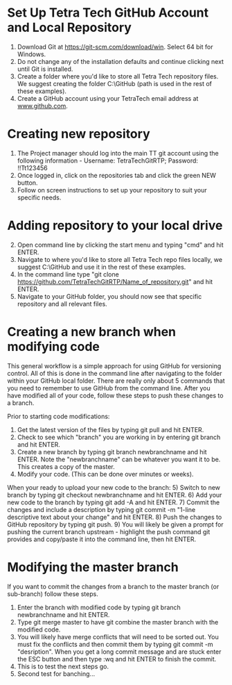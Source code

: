 # Set Up Tetra Tech GitHub Account and Local Repository
1) Download Git at https://git-scm.com/download/win. Select 64 bit for Windows. 
2) Do not change any of the installation defaults and continue clicking next until Git is installed.
3) Create a folder where you'd like to store all Tetra Tech repository files. We suggest creating the folder C:\GitHub (path is used in the rest of these examples).
4) Create a GitHub account using your TetraTech email address at www.github.com.

# Creating new repository
1) The Project manager should log into the main TT git account using the following information - Username: TetraTechGitRTP; Password: !!Tt123456
2) Once logged in, click on the repositories tab and click the green NEW button.
3) Follow on screen instructions to set up your repository to suit your specific needs.

# Adding repository to your local drive
2) Open command line by clicking the start menu and typing "cmd" and hit ENTER.
3) Navigate to where you'd like to store all Tetra Tech repo files locally, we suggest C:\GitHub and use it in the rest of these examples.
4) In the command line type "git clone https://github.com/TetraTechGitRTP/Name_of_repository.git" and hit ENTER.
5) Navigate to your GitHub folder, you should now see that specific repository and all relevant files.

# Creating a new branch when modifying code 
This general workflow is a simple approach for using GitHub for versioning control. All of this is done in the command line after navigating to the folder within your GitHub local folder. There are really only about 5 commands that you need to remember to use GitHub from the command line. After you have modified all of your code, follow these steps to push these changes to a branch.

Prior to starting code modifications:
1) Get the latest version of the files by typing git pull and hit ENTER.
2) Check to see which "branch" you are working in by entering git branch and hit ENTER.
3) Create a new branch by typing git branch newbranchname and hit ENTER. Note the "newbranchname" can be whatever you want it to be. This creates a copy of the master.
4) Modify your code. (This can be done over minutes or weeks).

When your ready to upload your new code to the branch:
5) Switch to new branch by typing git checkout newbranchname and hit ENTER.
6) Add your new code to the branch by typing git add -A and hit ENTER.
7) Commit the changes and include a description by typing git commit -m "1-line descriptive text about your change" and hit ENTER.
8) Push the changes to GitHub repository by typing git push.
9) You will likely be given a prompt for pushing the current branch upstream - highlight the push command git provides and copy/paste it into the command line, then hit ENTER.

# Modifying the master branch
If you want to commit the changes from a branch to the master branch (or sub-branch) follow these steps. 
1) Enter the branch with modified code by typing git branch newbranchname and hit ENTER.
2) Type git merge master to have git combine the master branch with the modified code. 
3) You will likely have merge conflicts that will need to be sorted out. You must fix the conflicts and then commit them by typing git commit -m "desription". When you get a long commit message and are stuck enter the ESC button and then type :wq and hit ENTER to finish the commit. 
4) This is to test the next steps go.
5) Second test for banching...
